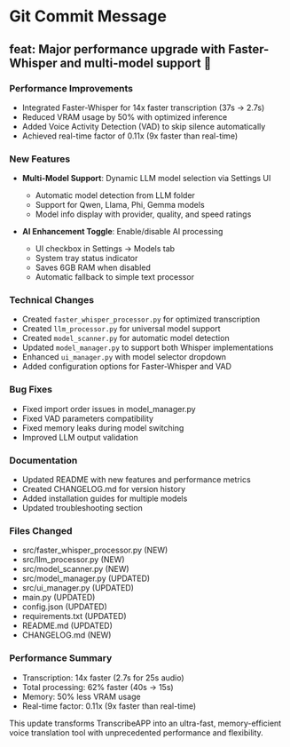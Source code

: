 # Git Commit Message

## feat: Major performance upgrade with Faster-Whisper and multi-model support 🚀

### Performance Improvements
- Integrated Faster-Whisper for 14x faster transcription (37s → 2.7s)
- Reduced VRAM usage by 50% with optimized inference
- Added Voice Activity Detection (VAD) to skip silence automatically
- Achieved real-time factor of 0.11x (9x faster than real-time)

### New Features
- **Multi-Model Support**: Dynamic LLM model selection via Settings UI
  - Automatic model detection from LLM folder
  - Support for Qwen, Llama, Phi, Gemma models
  - Model info display with provider, quality, and speed ratings

- **AI Enhancement Toggle**: Enable/disable AI processing
  - UI checkbox in Settings → Models tab
  - System tray status indicator
  - Saves 6GB RAM when disabled
  - Automatic fallback to simple text processor

### Technical Changes
- Created `faster_whisper_processor.py` for optimized transcription
- Created `llm_processor.py` for universal model support
- Created `model_scanner.py` for automatic model detection
- Updated `model_manager.py` to support both Whisper implementations
- Enhanced `ui_manager.py` with model selector dropdown
- Added configuration options for Faster-Whisper and VAD

### Bug Fixes
- Fixed import order issues in model_manager.py
- Fixed VAD parameters compatibility
- Fixed memory leaks during model switching
- Improved LLM output validation

### Documentation
- Updated README with new features and performance metrics
- Created CHANGELOG.md for version history
- Added installation guides for multiple models
- Updated troubleshooting section

### Files Changed
- src/faster_whisper_processor.py (NEW)
- src/llm_processor.py (NEW)
- src/model_scanner.py (NEW)
- src/model_manager.py (UPDATED)
- src/ui_manager.py (UPDATED)
- main.py (UPDATED)
- config.json (UPDATED)
- requirements.txt (UPDATED)
- README.md (UPDATED)
- CHANGELOG.md (NEW)

### Performance Summary
- Transcription: 14x faster (2.7s for 25s audio)
- Total processing: 62% faster (40s → 15s)
- Memory: 50% less VRAM usage
- Real-time factor: 0.11x (9x faster than real-time)

This update transforms TranscribeAPP into an ultra-fast, memory-efficient voice translation tool with unprecedented performance and flexibility.